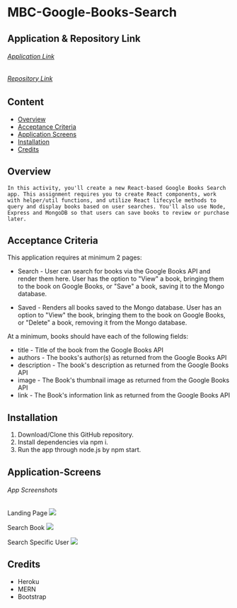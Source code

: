 # MBC-Google-Books-Search

## Application & Repository Link

###### [Application Link](https://suji-gith.github.io/MBC-Employee-Directory/)

###### [Repository Link](https://github.com/Suji-GitH/MBC-Employee-Directory)

## Content
- [Overview](#Overview)
- [Acceptance Criteria](#Acceptance-Criteria)
- [Application Screens](#Application-Screens)
- [Installation](#Installation)
- [Credits](#Credits)

## Overview

```
In this activity, you'll create a new React-based Google Books Search app. This assignment requires you to create React components, work with helper/util functions, and utilize React lifecycle methods to query and display books based on user searches. You'll also use Node, Express and MongoDB so that users can save books to review or purchase later.
```

## Acceptance Criteria

This application requires at minimum 2 pages:

* Search - User can search for books via the Google Books API and render them here. User has the option to "View" a book, bringing them to the book on Google Books, or "Save" a book, saving it to the Mongo database.

* Saved - Renders all books saved to the Mongo database. User has an option to "View" the book, bringing them to the book on Google Books, or "Delete" a book, removing it from the Mongo database.

At a minimum, books should have each of the following fields:

* title - Title of the book from the Google Books API
* authors - The books's author(s) as returned from the Google Books API
* description - The book's description as returned from the Google Books API
* image - The Book's thumbnail image as returned from the Google Books API
* link - The Book's information link as returned from the Google Books API

## Installation

1. Download/Clone this GitHub repository.
2. Install dependencies via npm i. 
3. Run the app through node.js by npm start.

## Application-Screens

###### App Screenshots

Landing Page
<img src = "./public/Screenshots/LandingPage.jpg">

Search Book
<img src = "./public/Screenshots/AlphaOrder.jpg">

Search Specific User
<img src = "./public/Screenshots/SearchUser.jpg">

## Credits

- Heroku
- MERN
- Bootstrap


